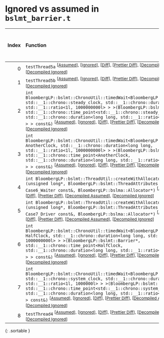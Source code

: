 # Ignored vs assumed in `bslmt_barrier.t`

<script src="../sorttable.js"></script>

|   Index | Function                                                                                                                                                                                                                                                                                                                                                                                                                                                                                                                                                                                 |   Difference in number of lines |   Function size difference in bytes |   Number of lines in assumed build |   Number of bytes in assumed build |   Number of lines in ignored build |   Number of bytes in ignored build |
|--------:|:-----------------------------------------------------------------------------------------------------------------------------------------------------------------------------------------------------------------------------------------------------------------------------------------------------------------------------------------------------------------------------------------------------------------------------------------------------------------------------------------------------------------------------------------------------------------------------------------|--------------------------------:|------------------------------------:|-----------------------------------:|-----------------------------------:|-----------------------------------:|-----------------------------------:|
|       0 | `testThread5a` <sup>\[[Assumed](0-assume)\], \[[Ignored](0-none)\], \[[Diff](0.diff.html)\], \[[Prettier Diff](0-diff.html)\], \[[Decompiled Assumed](0-assume-decompiled.txt)\], \[[Decompiled Ignored](0-none-decompiled.txt)\]                                                                                                                                                                                                                                                                                                                                                        |                              -7 |                                 -16 |                                 45 |                                160 |                                 52 |                                176 |
|       1 | `testThread5b` <sup>\[[Assumed](1-assume)\], \[[Ignored](1-none)\], \[[Diff](1.diff.html)\], \[[Prettier Diff](1-diff.html)\], \[[Decompiled Assumed](1-assume-decompiled.txt)\], \[[Decompiled Ignored](1-none-decompiled.txt)\]                                                                                                                                                                                                                                                                                                                                                        |                              -7 |                                 -16 |                                 45 |                                160 |                                 52 |                                176 |
|       2 | `int BloombergLP::bslmt::ChronoUtil::timedWait<BloombergLP::bslmt::Barrier, std::__1::chrono::steady_clock, std::__1::chrono::duration<long long, std::__1::ratio<1l, 1000000000l> > >(BloombergLP::bslmt::Barrier*, std::__1::chrono::time_point<std::__1::chrono::steady_clock, std::__1::chrono::duration<long long, std::__1::ratio<1l, 1000000000l> > > const&)` <sup>\[[Assumed](2-assume)\], \[[Ignored](2-none)\], \[[Diff](2.diff.html)\], \[[Prettier Diff](2-diff.html)\], \[[Decompiled Assumed](2-assume-decompiled.txt)\], \[[Decompiled Ignored](2-none-decompiled.txt)\] |                              -7 |                                 -32 |                                110 |                                400 |                                117 |                                432 |
|       3 | `int BloombergLP::bslmt::ChronoUtil::timedWait<BloombergLP::bslmt::Barrier, AnotherClock, std::__1::chrono::duration<long long, std::__1::ratio<1l, 1000000000l> > >(BloombergLP::bslmt::Barrier*, std::__1::chrono::time_point<AnotherClock, std::__1::chrono::duration<long long, std::__1::ratio<1l, 1000000000l> > > const&)` <sup>\[[Assumed](3-assume)\], \[[Ignored](3-none)\], \[[Diff](3.diff.html)\], \[[Prettier Diff](3-diff.html)\], \[[Decompiled Assumed](3-assume-decompiled.txt)\], \[[Decompiled Ignored](3-none-decompiled.txt)\]                                     |                              -8 |                                 -32 |                                 64 |                                224 |                                 72 |                                256 |
|       4 | `int BloombergLP::bslmt::ThreadUtil::createWithAllocator<Case6_Waiter>(unsigned long*, BloombergLP::bslmt::ThreadAttributes const&, Case6_Waiter const&, BloombergLP::bslma::Allocator*)` <sup>\[[Assumed](4-assume)\], \[[Ignored](4-none)\], \[[Diff](4.diff.html)\], \[[Prettier Diff](4-diff.html)\], \[[Decompiled Assumed](4-assume-decompiled.txt)\], \[[Decompiled Ignored](4-none-decompiled.txt)\]                                                                                                                                                                             |                              -8 |                                 -32 |                                 96 |                                336 |                                104 |                                368 |
|       5 | `int BloombergLP::bslmt::ThreadUtil::createWithAllocator<Case7_Driver>(unsigned long*, BloombergLP::bslmt::ThreadAttributes const&, Case7_Driver const&, BloombergLP::bslma::Allocator*)` <sup>\[[Assumed](5-assume)\], \[[Ignored](5-none)\], \[[Diff](5.diff.html)\], \[[Prettier Diff](5-diff.html)\], \[[Decompiled Assumed](5-assume-decompiled.txt)\], \[[Decompiled Ignored](5-none-decompiled.txt)\]                                                                                                                                                                             |                              -8 |                                 -32 |                                 96 |                                336 |                                104 |                                368 |
|       6 | `int BloombergLP::bslmt::ChronoUtil::timedWait<BloombergLP::bslmt::Barrier, HalfClock, std::__1::chrono::duration<long long, std::__1::ratio<1l, 1000000000l> > >(BloombergLP::bslmt::Barrier*, std::__1::chrono::time_point<HalfClock, std::__1::chrono::duration<long long, std::__1::ratio<1l, 1000000000l> > > const&)` <sup>\[[Assumed](6-assume)\], \[[Ignored](6-none)\], \[[Diff](6.diff.html)\], \[[Prettier Diff](6-diff.html)\], \[[Decompiled Assumed](6-assume-decompiled.txt)\], \[[Decompiled Ignored](6-none-decompiled.txt)\]                                           |                              -9 |                                 -48 |                                 67 |                                224 |                                 76 |                                272 |
|       7 | `int BloombergLP::bslmt::ChronoUtil::timedWait<BloombergLP::bslmt::Barrier, std::__1::chrono::system_clock, std::__1::chrono::duration<long long, std::__1::ratio<1l, 1000000l> > >(BloombergLP::bslmt::Barrier*, std::__1::chrono::time_point<std::__1::chrono::system_clock, std::__1::chrono::duration<long long, std::__1::ratio<1l, 1000000l> > > const&)` <sup>\[[Assumed](7-assume)\], \[[Ignored](7-none)\], \[[Diff](7.diff.html)\], \[[Prettier Diff](7-diff.html)\], \[[Decompiled Assumed](7-assume-decompiled.txt)\], \[[Decompiled Ignored](7-none-decompiled.txt)\]       |                             -10 |                                 -48 |                                110 |                                400 |                                120 |                                448 |
|       8 | `testThread4` <sup>\[[Assumed](8-assume)\], \[[Ignored](8-none)\], \[[Diff](8.diff.html)\], \[[Prettier Diff](8-diff.html)\], \[[Decompiled Assumed](8-assume-decompiled.txt)\], \[[Decompiled Ignored](8-none-decompiled.txt)\]                                                                                                                                                                                                                                                                                                                                                         |                             -13 |                                 -32 |                                127 |                                496 |                                140 |                                528 |
{: .sortable }
